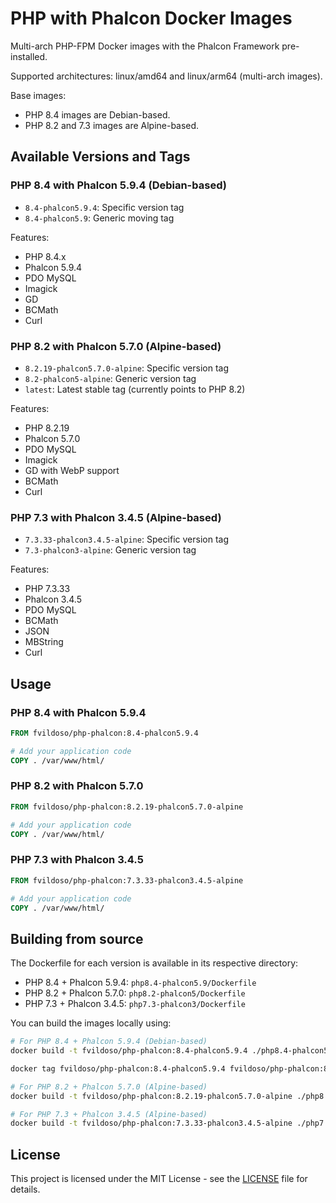 # PHP with Phalcon Docker Images

Multi-arch PHP-FPM Docker images with the Phalcon Framework pre-installed.

Supported architectures: linux/amd64 and linux/arm64 (multi-arch images).

Base images:
- PHP 8.4 images are Debian-based.
- PHP 8.2 and 7.3 images are Alpine-based.

## Available Versions and Tags

### PHP 8.4 with Phalcon 5.9.4 (Debian-based)
- `8.4-phalcon5.9.4`: Specific version tag
- `8.4-phalcon5.9`: Generic moving tag

Features:
- PHP 8.4.x
- Phalcon 5.9.4
- PDO MySQL
- Imagick
- GD
- BCMath
- Curl

### PHP 8.2 with Phalcon 5.7.0 (Alpine-based)
- `8.2.19-phalcon5.7.0-alpine`: Specific version tag
- `8.2-phalcon5-alpine`: Generic version tag
- `latest`: Latest stable tag (currently points to PHP 8.2)

Features:
- PHP 8.2.19
- Phalcon 5.7.0
- PDO MySQL
- Imagick
- GD with WebP support
- BCMath
- Curl

### PHP 7.3 with Phalcon 3.4.5 (Alpine-based)
- `7.3.33-phalcon3.4.5-alpine`: Specific version tag
- `7.3-phalcon3-alpine`: Generic version tag

Features:
- PHP 7.3.33
- Phalcon 3.4.5
- PDO MySQL
- BCMath
- JSON
- MBString
- Curl

## Usage

### PHP 8.4 with Phalcon 5.9.4
```dockerfile
FROM fvildoso/php-phalcon:8.4-phalcon5.9.4

# Add your application code
COPY . /var/www/html/
```

### PHP 8.2 with Phalcon 5.7.0
```dockerfile
FROM fvildoso/php-phalcon:8.2.19-phalcon5.7.0-alpine

# Add your application code
COPY . /var/www/html/
```

### PHP 7.3 with Phalcon 3.4.5
```dockerfile
FROM fvildoso/php-phalcon:7.3.33-phalcon3.4.5-alpine

# Add your application code
COPY . /var/www/html/
```

## Building from source

The Dockerfile for each version is available in its respective directory:
- PHP 8.4 + Phalcon 5.9.4: `php8.4-phalcon5.9/Dockerfile`
- PHP 8.2 + Phalcon 5.7.0: `php8.2-phalcon5/Dockerfile`
- PHP 7.3 + Phalcon 3.4.5: `php7.3-phalcon3/Dockerfile`

You can build the images locally using:

```bash
# For PHP 8.4 + Phalcon 5.9.4 (Debian-based)
docker build -t fvildoso/php-phalcon:8.4-phalcon5.9.4 ./php8.4-phalcon5.9

docker tag fvildoso/php-phalcon:8.4-phalcon5.9.4 fvildoso/php-phalcon:8.4-phalcon5.9

# For PHP 8.2 + Phalcon 5.7.0 (Alpine-based)
docker build -t fvildoso/php-phalcon:8.2.19-phalcon5.7.0-alpine ./php8.2-phalcon5

# For PHP 7.3 + Phalcon 3.4.5 (Alpine-based)
docker build -t fvildoso/php-phalcon:7.3.33-phalcon3.4.5-alpine ./php7.3-phalcon3
```

## License

This project is licensed under the MIT License - see the [LICENSE](LICENSE) file for details.